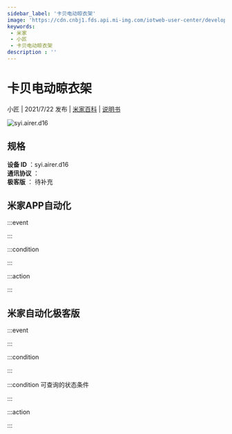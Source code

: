 ```yaml
---
sidebar_label: '卡贝电动晾衣架'
image: 'https://cdn.cnbj1.fds.api.mi-img.com/iotweb-user-center/developer_1679070061210BweiT8xt.png?GalaxyAccessKeyId=AKVGLQWBOVIRQ3XLEW&Expires=9223372036854775807&Signature=f5A0mJQzb1AXG5pp4dtwGqoCNtY='
keywords: 
 - 米家
 - 小匠
 - 卡贝电动晾衣架
description : ''
---
```

# 卡贝电动晾衣架

小匠 | 2021/7/22 发布 | [米家百科](https://home.mi.com/webapp/content/baike/product/index.html?model=syi.airer.d16) | [说明书](https://home.mi.com/views/introduction.html?model=syi.airer.d16&region=cn)

![syi.airer.d16](https://cdn.cnbj1.fds.api.mi-img.com/iotweb-user-center/developer_1679070061210BweiT8xt.png?GalaxyAccessKeyId=AKVGLQWBOVIRQ3XLEW&Expires=9223372036854775807&Signature=f5A0mJQzb1AXG5pp4dtwGqoCNtY=)

## 规格  
> 
**设备 ID** ：syi.airer.d16  
**通讯协议** ：  
**极客版**  ： 待补充 


## 米家APP自动化  

:::event  

:::

:::condition  

:::

:::action   

:::

## 米家自动化极客版  

:::event  

:::

:::condition  

:::

:::condition 可查询的状态条件  

:::

:::action  

:::

        
